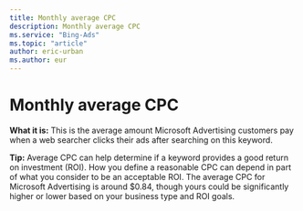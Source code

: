 ```yaml
---
title: Monthly average CPC
description: Monthly average CPC
ms.service: "Bing-Ads"
ms.topic: "article"
author: eric-urban
ms.author: eur
---
```


# Monthly average CPC

**What it is:**  This is the average amount Microsoft Advertising customers pay when a web searcher clicks their ads after searching on this keyword.

**Tip:**  Average CPC can help  determine if a keyword provides a good return on investment (ROI). How you define a reasonable CPC can depend in part of what you consider to be an acceptable ROI. The average CPC for Microsoft Advertising is around $0.84, though yours could be significantly higher or lower based on your business type and ROI goals.


